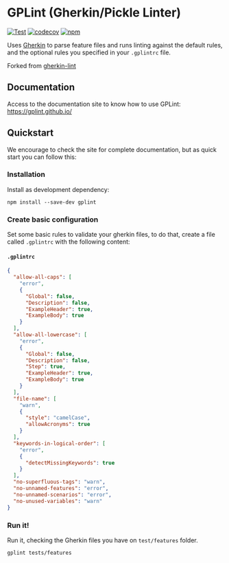 # GPLint (Gherkin/Pickle Linter)

[![Test](https://github.com/gplint/gplint/actions/workflows/test.yml/badge.svg)](https://github.com/gplint/gplint/actions/workflows/test.yml)
[![codecov](https://codecov.io/gh/gplint/gplint/branch/main/graph/badge.svg?token=JAAQ2DCW9D)](https://codecov.io/gh/gplint/gplint)
[![npm](https://img.shields.io/npm/dw/gplint)](https://www.npmjs.com/package/gplint)

Uses [Gherkin](https://github.com/cucumber/gherkin-javascript) to parse feature files and runs linting against the
default rules, and the optional rules you specified in your `.gplintrc` file.

Forked from [gherkin-lint](https://github.com/vsiakka/gherkin-lint)

## Documentation

Access to the documentation site to know how to use GPLint: https://gplint.github.io/

## Quickstart

We encourage to check the site for complete documentation, but as quick start you can follow this:

### Installation

Install as development dependency:

```shell
npm install --save-dev gplint
```

### Create basic configuration

Set some basic rules to validate your gherkin files, to do that, create a file called `.gplintrc` with the following
content:

#### **`.gplintrc`**

```json
{
  "allow-all-caps": [
    "error",
    {
      "Global": false,
      "Description": false,
      "ExampleHeader": true,
      "ExampleBody": true
    }
  ],
  "allow-all-lowercase": [
    "error",
    {
      "Global": false,
      "Description": false,
      "Step": true,
      "ExampleHeader": true,
      "ExampleBody": true
    }
  ],
  "file-name": [
    "warn",
    {
      "style": "camelCase",
      "allowAcronyms": true
    }
  ],
  "keywords-in-logical-order": [
    "error",
    {
      "detectMissingKeywords": true
    }
  ],
  "no-superfluous-tags": "warn",
  "no-unnamed-features": "error",
  "no-unnamed-scenarios": "error",
  "no-unused-variables": "warn"
}
```

### Run it!

Run it, checking the Gherkin files you have on `test/features` folder.

```shell
gplint tests/features
```
